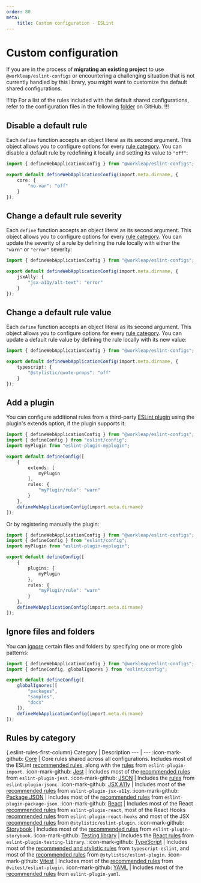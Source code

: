 ```yaml
---
order: 80
meta:
    title: Custom configuration - ESLint
---
```


# Custom configuration

If you are in the process of **migrating an existing project** to use `@workleap/eslint-configs` or encountering a challenging situation that is not currently handled by this library, you might want to customize the default shared configurations.

!!!tip
For a list of the rules included with the default shared configurations, refer to the configuration files in the following [folder](https://github.com/workleap/wl-web-configs/tree/main/packages/eslint-configs/src/by-project-type) on GitHub.
!!!

## Disable a default rule

Each `define` function accepts an object literal as its second argument. This object allows you to configure options for every [rule category](#rules-by-category). You can disable a default rule by redefining it locally and setting its value to `"off"`:

```ts !#4-6 eslint.config.ts
import { defineWebApplicationConfig } from "@workleap/eslint-configs";

export default defineWebApplicationConfig(import.meta.dirname, {
    core: {
        "no-var": "off"
    }
});
```

## Change a default rule severity

Each `define` function accepts an object literal as its second argument. This object allows you to configure options for every [rule category](#rules-by-category). You can update the severity of a rule by defining the rule locally with either the `"warn"` or `"error"` severity:

```ts !#4-6 eslint.config.ts
import { defineWebApplicationConfig } from "@workleap/eslint-configs";

export default defineWebApplicationConfig(import.meta.dirname, {
    jsxAlly: {
        "jsx-a11y/alt-text": "error"
    }
});
```

## Change a default rule value

Each `define` function accepts an object literal as its second argument. This object allows you to configure options for every [rule category](#rules-by-category). You can update a default rule value by defining the rule locally with its new value:

```ts !#4-6 eslint.config.ts
import { defineWebApplicationConfig } from "@workleap/eslint-configs";

export default defineWebApplicationConfig(import.meta.dirname, {
    typescript: {
        "@stylistic/quote-props": "off"
    }
});
```

## Add a plugin

You can configure additional rules from a third-party [ESLint plugin](https://eslint.org/docs/latest/use/configure/plugins) using the plugin's extends option, if the plugin supports it:

```ts !#6-13 eslint.config.ts
import { defineWebApplicationConfig } from "@workleap/eslint-configs";
import { defineConfig } from "eslint/config";
import myPlugin from "eslint-plugin-myplugin";

export default defineConfig([
    {
        extends: [
            myPlugin
        ],
        rules: {
            "myPlugin/rule": "warn" 
        }
    },
    defineWebApplicationConfig(import.meta.dirname)
]);
```

Or by registering manually the plugin:

```ts !#6-13 eslint.config.ts
import { defineWebApplicationConfig } from "@workleap/eslint-configs";
import { defineConfig } from "eslint/config";
import myPlugin from "eslint-plugin-myplugin";

export default defineConfig([
    {
        plugins: {
            myPlugin
        },
        rules: {
            "myPlugin/rule": "warn" 
        }
    },
    defineWebApplicationConfig(import.meta.dirname)
]);
```

## Ignore files and folders

You can [ignore](https://eslint.org/docs/latest/use/configure/ignore) certain files and folders by specifying one or more glob patterns:

```ts !#5-9 eslint.config.ts
import { defineWebApplicationConfig } from "@workleap/eslint-configs";
import { defineConfig, globalIgnores } from "eslint/config";

export default defineConfig([
    globalIgnores([
        "packages",
        "samples",
        "docs"
    ]),
    defineWebApplicationConfig(import.meta.dirname)
]);
```

## Rules by category

{.eslint-rules-first-column}
Category | Description
--- | ---
:icon-mark-github: [Core](https://github.com/workleap/wl-web-configs/blob/main/packages/eslint-configs/src/core.ts) | Core rules shared across all configurations. Includes most of the ESLint [recommended rules](https://eslint.org/docs/latest/rules/), along with the [rules](https://github.com/import-js/eslint-plugin-import?tab=readme-ov-file#rules) from `eslint-plugin-import`.
:icon-mark-github: [Jest](https://github.com/workleap/wl-web-configs/blob/main/packages/eslint-configs/src/jest.ts) | Includes most of the [recommended rules](https://github.com/testing-library/eslint-plugin-jest-dom?tab=readme-ov-file#supported-rules) from `eslint-plugin-jest`.
:icon-mark-github: [JSON](https://github.com/workleap/wl-web-configs/blob/main/packages/eslint-configs/src/json.ts) | Includes the [rules](https://github.com/ota-meshi/eslint-plugin-jsonc?tab=readme-ov-file#jsonc-rules) from `eslint-plugin-jsonc`.
:icon-mark-github: [JSX A11y](https://github.com/workleap/wl-web-configs/blob/main/packages/eslint-configs/src/jsxAlly.ts) | Includes most of the [recommended rules](https://github.com/jsx-eslint/eslint-plugin-jsx-a11y?tab=readme-ov-file#supported-rules) from `eslint-plugin-jsx-a11y`.
:icon-mark-github: [Package JSON](https://github.com/workleap/wl-web-configs/blob/main/packages/eslint-configs/src/packageJson.ts) | Includes most of the [recommended rules](https://github.com/JoshuaKGoldberg/eslint-plugin-package-json?tab=readme-ov-file#supported-rules) from `eslint-plugin-package-json`.
:icon-mark-github: [React](https://github.com/workleap/wl-web-configs/blob/main/packages/eslint-configs/src/react.ts) | Includes most of the React [recommended rules](https://github.com/jsx-eslint/eslint-plugin-react?tab=readme-ov-file#list-of-supported-rules) from `eslint-plugin-react`, most of the React Hooks [recommended rules](https://react.dev/reference/eslint-plugin-react-hooks) from `eslint-plugin-react-hooks` and most of the JSX [recommended rules](https://eslint.style/rules?filter=jsx) from `@stylistic/eslint-plugin`.
:icon-mark-github: [Storybook](https://github.com/workleap/wl-web-configs/blob/main/packages/eslint-configs/src/storybook.ts) | Includes most of the [recommended rules](https://github.com/storybookjs/eslint-plugin-storybook?tab=readme-ov-file#supported-rules-and-configurations) from `eslint-plugin-storybook`.
:icon-mark-github: [Testing library](https://github.com/workleap/wl-web-configs/blob/main/packages/eslint-configs/src/core.ts) | Includes the [React rules](https://github.com/testing-library/eslint-plugin-testing-library?tab=readme-ov-file#supported-rules) from `eslint-plugin-testing-library`.
:icon-mark-github: [TypeScript](https://github.com/workleap/wl-web-configs/blob/main/packages/eslint-configs/src/typescript.ts) | Includes most of the [recommended and stylistic rules](https://github.com/workleap/wl-web-configs/blob/main/packages/eslint-configs/src/testingLibrary.ts) from `typescript-eslint`, and most of the [recommended rules](https://eslint.style/rules) from `@stylistic/eslint-plugin`.
:icon-mark-github: [Vitest](https://github.com/workleap/wl-web-configs/blob/main/packages/eslint-configs/src/vitest.ts) | Includes most of the [recommended rules](https://github.com/vitest-dev/eslint-plugin-vitest?tab=readme-ov-file#rules) from `@vitest/eslint-plugin`.
:icon-mark-github: [YAML](https://github.com/workleap/wl-web-configs/blob/main/packages/eslint-configs/src/yaml.ts) | Includes most of the [recommended rules](https://github.com/aminya/eslint-plugin-yaml) from `eslint-plugin-yaml`.
